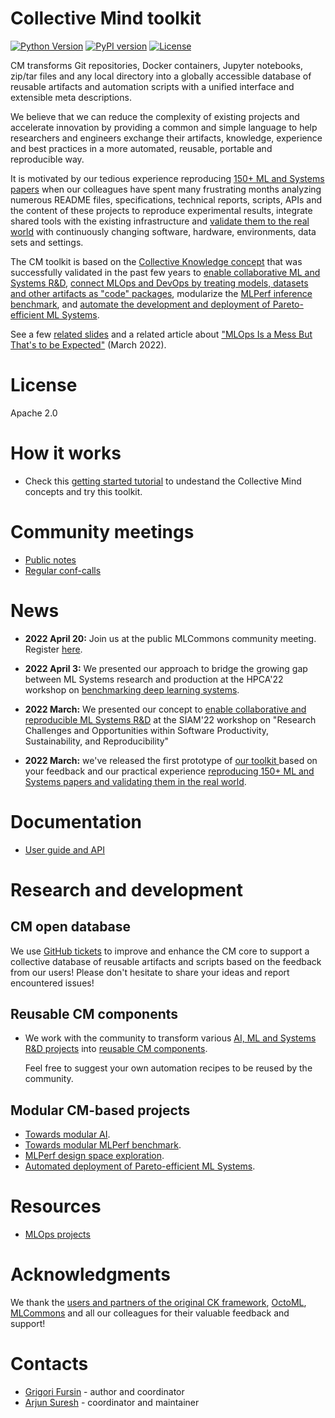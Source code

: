# Collective Mind toolkit

[![Python Version](https://img.shields.io/badge/python-3+-blue.svg)](https://github.com/mlcommons/ck/tree/master/ck2)
[![PyPI version](https://badge.fury.io/py/cmind.svg)](https://badge.fury.io/py/cmind)
[![License](https://img.shields.io/badge/License-Apache%202.0-green)](https://github.com/mlcommons/ck/tree/master/ck2)


CM transforms Git repositories, Docker containers, Jupyter notebooks, zip/tar files
and any local directory into a globally accessible database of reusable artifacts 
and automation scripts with a unified interface and extensible meta descriptions.

We believe that we can reduce the complexity of existing projects and accelerate innovation 
by providing a common and simple language to help researchers and engineers exchange their artifacts, 
knowledge, experience and best practices in a more automated, reusable, portable and reproducible way.
                             
It is motivated by our tedious experience reproducing [150+ ML and Systems papers](https://www.youtube.com/watch?v=7zpeIVwICa4)
when our colleagues have spent many frustrating months analyzing numerous README files, specifications, technical reports, scripts, APIs and the content 
of these projects to reproduce experimental results, integrate shared tools with the existing infrastructure 
and [validate them to the real world](https://cKnowledge.org/partners.html) 
with continuously changing software, hardware, environments, data sets and settings.

The CM toolkit is based on the [Collective Knowledge concept]( https://arxiv.org/abs/2011.01149 )
that was successfully validated in the past few years to 
[enable collaborative ML and Systems R&D](https://cKnowledge.org/partners.html),
[connect MLOps and DevOps by treating models, datasets and other artifacts as "code" packages](https://github.com/mlcommons/ck-mlops),
modularize the [MLPerf inference benchmark](https://github.com/mlcommons/ck/tree/master/docs/mlperf-automation),
and [automate the development and deployment of Pareto-efficient ML Systems](https://www.youtube.com/watch?v=1ldgVZ64hEI).


See a few [related slides](docs/motivation.md) and a related article 
about ["MLOps Is a Mess But That's to be Expected"](https://www.mihaileric.com/posts/mlops-is-a-mess/) (March 2022).



# License

Apache 2.0



# How it works

* Check this [getting started tutorial](docs/getting-started.md) 
  to undestand the Collective Mind concepts and try this toolkit.


# Community meetings

* [Public notes](meetings/)
* [Regular conf-calls](meetings/conf-calls.md)

# News

* **2022 April 20:** Join us at the public MLCommons community meeting. Register [here](https://docs.google.com/spreadsheets/d/1bb7qWgWM-6gop1Mwjm4u8LZtC7uqbee8C30DHipkkms/edit#gid=533252977).

* **2022 April 3:** We presented our approach to bridge the growing gap between ML Systems research and production 
  at the HPCA'22 workshop on [benchmarking deep learning systems](https://sites.google.com/g.harvard.edu/mlperf-bench-hpca22/home).

* **2022 March:** We presented our concept to [enable collaborative and reproducible ML Systems R&D](https://meetings.siam.org/sess/dsp_programsess.cfm?SESSIONCODE=73126) 
  at the SIAM'22 workshop on "Research Challenges and Opportunities within Software Productivity, Sustainability, and Reproducibility"

* **2022 March:** we've released the first prototype of [our toolkit ](https://github.com/mlcommons/ck/tree/master/ck2)
  based on your feedback and our practical experience [reproducing 150+ ML and Systems papers and validating them in the real world](https://www.youtube.com/watch?v=7zpeIVwICa4).



# Documentation

* [User guide and API](https://cknowledge.org/docs/cm)

# Research and development

## CM open database

We use [GitHub tickets](https://github.com/mlcommons/ck/issues) 
to improve and enhance the CM core to support a collective database of reusable 
artifacts and scripts based on the feedback from our users!
Please don't hesitate to share your ideas and report encountered issues!

## Reusable CM components

* We work with the community to transform various [AI, ML and Systems R&D projects](https://cTuning.org/ae) 
  into [reusable CM components](docs/reusable-components.md). 

  Feel free to suggest your own automation recipes to be reused by the community.

## Modular CM-based projects

* [Towards modular AI](docs/projects/modular-ai.md).
* [Towards modular MLPerf benchmark](docs/projects/modular-mlperf.md).
* [MLPerf design space exploration](docs/projects/mlperf-dse.md).
* [Automated deployment of Pareto-efficient ML Systems](docs/projects/production-deployment.md).


# Resources

* [MLOps projects](docs/KB/MLOps.md)


# Acknowledgments

We thank the [users and partners of the original CK framework](https://cKnowledge.org/partners.html), 
[OctoML](https://octoml.ai), [MLCommons](https://mlcommons.org) 
and all our colleagues for their valuable feedback and support!


# Contacts

* [Grigori Fursin](https://cKnowledge.io/@gfursin) - author and coordinator
* [Arjun Suresh](https://www.linkedin.com/in/arjunsuresh) - coordinator and maintainer
